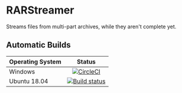 # RARStreamer
Streams files from multi-part archives, while they aren't complete yet.

## Automatic Builds
| Operating System | Status |
| ---------------- |:------:|
| Windows          | [![CircleCI](https://circleci.com/gh/Finomnis/RARStreamer.svg?style=svg)](https://circleci.com/gh/Finomnis/RARStreamer) |
| Ubuntu 18.04    | [![Build status](https://ci.appveyor.com/api/projects/status/4e6xpdgkofx8nie2?svg=true)](https://ci.appveyor.com/project/Finomnis/rarstreamer) |
